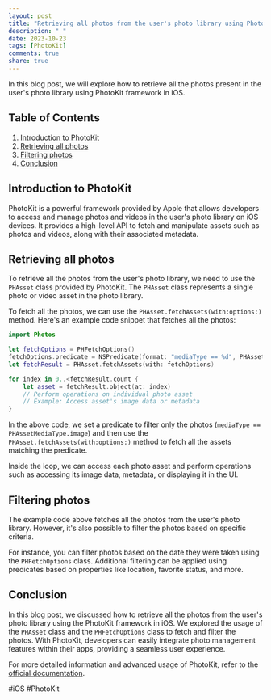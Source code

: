 ```yaml
---
layout: post
title: "Retrieving all photos from the user's photo library using PhotoKit"
description: " "
date: 2023-10-23
tags: [PhotoKit]
comments: true
share: true
---
```


In this blog post, we will explore how to retrieve all the photos present in the user's photo library using PhotoKit framework in iOS.

## Table of Contents
1. [Introduction to PhotoKit](#introduction-to-photokit)
2. [Retrieving all photos](#retrieving-all-photos)
3. [Filtering photos](#filtering-photos)
4. [Conclusion](#conclusion)

## Introduction to PhotoKit

PhotoKit is a powerful framework provided by Apple that allows developers to access and manage photos and videos in the user's photo library on iOS devices. It provides a high-level API to fetch and manipulate assets such as photos and videos, along with their associated metadata.

## Retrieving all photos

To retrieve all the photos from the user's photo library, we need to use the `PHAsset` class provided by PhotoKit. The `PHAsset` class represents a single photo or video asset in the photo library.

To fetch all the photos, we can use the `PHAsset.fetchAssets(with:options:)` method. Here's an example code snippet that fetches all the photos:

```swift
import Photos

let fetchOptions = PHFetchOptions()
fetchOptions.predicate = NSPredicate(format: "mediaType == %d", PHAssetMediaType.image.rawValue)
let fetchResult = PHAsset.fetchAssets(with: fetchOptions)

for index in 0..<fetchResult.count {
    let asset = fetchResult.object(at: index)
    // Perform operations on individual photo asset
    // Example: Access asset's image data or metadata
}
```

In the above code, we set a predicate to filter only the photos (`mediaType == PHAssetMediaType.image`) and then use the `PHAsset.fetchAssets(with:options:)` method to fetch all the assets matching the predicate.

Inside the loop, we can access each photo asset and perform operations such as accessing its image data, metadata, or displaying it in the UI.

## Filtering photos

The example code above fetches all the photos from the user's photo library. However, it's also possible to filter the photos based on specific criteria.

For instance, you can filter photos based on the date they were taken using the `PHFetchOptions` class. Additional filtering can be applied using predicates based on properties like location, favorite status, and more.

## Conclusion

In this blog post, we discussed how to retrieve all the photos from the user's photo library using the PhotoKit framework in iOS. We explored the usage of the `PHAsset` class and the `PHFetchOptions` class to fetch and filter the photos. With PhotoKit, developers can easily integrate photo management features within their apps, providing a seamless user experience.

For more detailed information and advanced usage of PhotoKit, refer to the [official documentation](https://developer.apple.com/documentation/photokit).

#iOS #PhotoKit